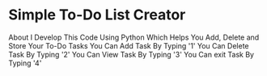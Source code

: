# Simple To-Do List Creator
About
I Develop This Code Using Python Which Helps You Add, Delete and Store Your To-Do Tasks
You Can Add Task By Typing '1'
You Can Delete Task By Typing '2'
You Can View Task By Typing '3'
You Can exit Task By Typing '4'
